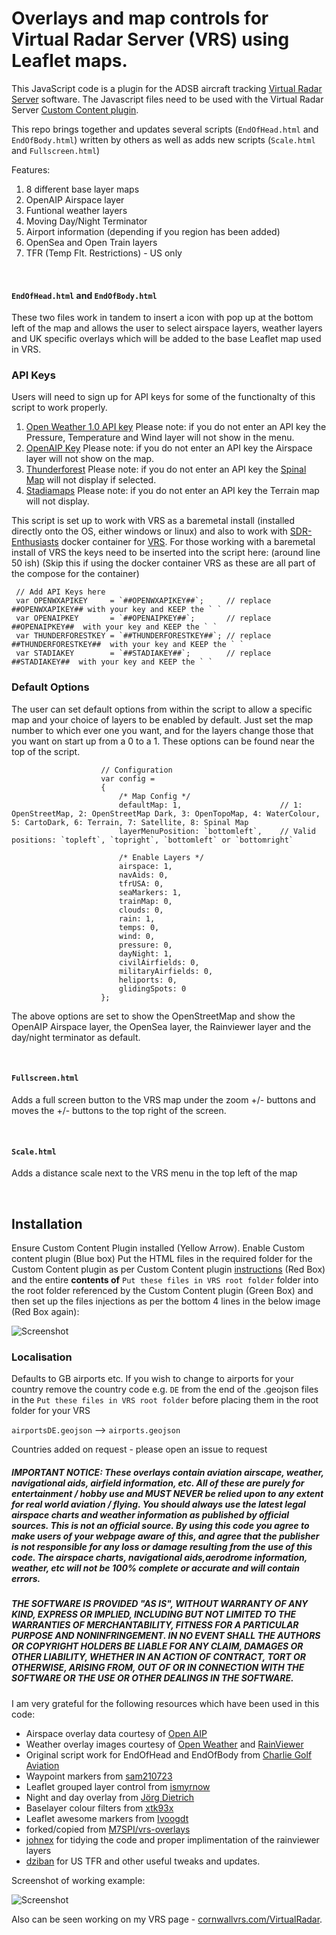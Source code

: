 # Overlays and map controls for Virtual Radar Server (VRS) using Leaflet maps.

This JavaScript code is a plugin for the ADSB aircraft tracking [Virtual Radar Server](http://www.virtualradarserver.co.uk) software. The Javascript files need to be used with the Virtual Radar Server [Custom Content plugin](http://www.virtualradarserver.co.uk/Documentation/CustomContent/Default.aspx).

This repo brings together and updates several scripts (`EndOfHead.html` and `EndOfBody.html`) written by others as well as adds new scripts (`Scale.html` and `Fullscreen.html`)  

Features:
1) 8 different base layer maps
2) OpenAIP Airspace layer
3) Funtional weather layers
4) Moving Day/Night Terminator
5) Airport information (depending if you region has been added)
6) OpenSea and Open Train layers
7) TFR (Temp Flt. Restrictions) - US only

&nbsp; 

#### `EndOfHead.html` and `EndOfBody.html`

These two files work in tandem to insert a icon with pop up at the bottom left of the map and allows the user to select airspace layers, weather layers and UK specific overlays which will be added to the base Leaflet map used in VRS.

### API Keys

Users will need to sign up for API keys for some of the functionalty of this script to work properly.
1) [Open Weather 1.0 API key](https://openweathermap.org/api/weathermaps) Please note: if you do not enter an API key the Pressure, Temperature and Wind layer will not show in the menu.
2) [OpenAIP Key](https://www.openaip.net/) Please note: if you do not enter an API key the Airspace layer will not show on the map.
3) [Thunderforest](https://www.thunderforest.com/) Please note: if you do not enter an API key the [Spinal Map](https://www.thunderforest.com/maps/spinal-map/) will not display if selected.
4) [Stadiamaps](https://client.stadiamaps.com/accounts/login/) Please note: if you do not enter an API key the Terrain map will not display.

This script is set up to work with VRS as a baremetal install (installed directly onto the OS, either windows or linux) and also to work with [SDR-Enthusiasts](https://github.com/sdr-enthusiasts) docker container for [VRS](https://github.com/sdr-enthusiasts/docker-virtualradarserver). For those working with a baremetal install of VRS the keys need to be inserted into the script here: (around line 50 ish) (Skip this if using the docker container VRS as these are all part of the compose for the container)

````
 // Add API Keys here
 var OPENWXAPIKEY     = `##OPENWXAPIKEY##`;     // replace ##OPENWXAPIKEY## with your key and KEEP the ` `
 var OPENAIPKEY       = `##OPENAIPKEY##`;       // replace ##OPENAIPKEY##  with your key and KEEP the ` `
 var THUNDERFORESTKEY = `##THUNDERFORESTKEY##`; // replace ##THUNDERFORESTKEY##  with your key and KEEP the ` `
 var STADIAKEY        = `##STADIAKEY##`;        // replace ##STADIAKEY##  with your key and KEEP the ` `
````

### Default Options

The user can set default options from within the script to allow a specific map and your choice of layers to be enabled by default. Just set the map number to which ever one you want, and for the layers change those that you want on start up from a 0 to a 1. These options can be found near the top of the script.

````
                    // Configuration
                    var config =
                    {
                        /* Map Config */
                        defaultMap: 1,                      // 1: OpenStreetMap, 2: OpenStreetMap Dark, 3: OpenTopoMap, 4: WaterColour, 5: CartoDark, 6: Terrain, 7: Satellite, 8: Spinal Map
                        layerMenuPosition: `bottomleft`,    // Valid positions: `topleft`, `topright`, `bottomleft` or `bottomright`

                        /* Enable Layers */
                        airspace: 1,
                        navAids: 0,
                        tfrUSA: 0,
                        seaMarkers: 1,
                        trainMap: 0,
                        clouds: 0,
                        rain: 1,
                        temps: 0,
                        wind: 0,
                        pressure: 0,
                        dayNight: 1,
                        civilAirfields: 0,
                        militaryAirfields: 0,
                        heliports: 0,
                        glidingSpots: 0
                    };
````

The above options are set to show the OpenStreetMap and show the OpenAIP Airspace layer, the OpenSea layer, the Rainviewer layer and the day/night terminator as default.  

&nbsp; 

#### `Fullscreen.html`

Adds a full screen button to the VRS map under the zoom +/- buttons and moves the +/- buttons to the top right of the screen.

&nbsp; 

#### `Scale.html`

Adds a distance scale next to the VRS menu in the top left of the map

&nbsp; 

## Installation

Ensure Custom Content Plugin installed (Yellow Arrow). Enable Custom content plugin (Blue box) Put the HTML files in the required folder for the Custom Content plugin as per Custom Content plugin [instructions](https://www.virtualradarserver.co.uk/Documentation/CustomContent/Default.aspx) (Red Box) and the entire __contents of__ `Put these files in VRS root folder` folder into the root folder referenced by the Custom Content plugin (Green Box) and then set up the files injections as per the bottom 4 lines in the below image (Red Box again):

![Screenshot](customcontentoptions2.jpeg)

### Localisation

Defaults to GB airports etc. If you wish to change to airports for your country remove the country code  e.g. `DE` from the end of the .geojson files in the `Put these files in VRS root folder` before placing them in the root folder for your VRS

`airportsDE.geojson` --> `airports.geojson`

Countries added on request - please open an issue to request

##### IMPORTANT NOTICE: These overlays contain aviation airscape, weather, navigational aids, airfield information, etc. All of these are purely for entertainment / hobby use and MUST NEVER be relied upon to any extent for real world aviation / flying. You should always use the latest legal airspace charts and weather information as published by official sources. This is not an official source. By using this code you agree to make users of your webpage aware of this, and agree that the publisher is not responsible for any loss or damage resulting from the use of this code. The airspace charts, navigational aids,aerodrome information, weather, etc will not be 100% complete or accurate and will contain errors.

##### THE SOFTWARE IS PROVIDED "AS IS", WITHOUT WARRANTY OF ANY KIND, EXPRESS OR IMPLIED, INCLUDING BUT NOT LIMITED TO THE WARRANTIES OF MERCHANTABILITY, FITNESS FOR A PARTICULAR PURPOSE AND NONINFRINGEMENT. IN NO EVENT SHALL THE AUTHORS OR COPYRIGHT HOLDERS BE LIABLE FOR ANY CLAIM, DAMAGES OR OTHER LIABILITY, WHETHER IN AN ACTION OF CONTRACT, TORT OR OTHERWISE, ARISING FROM, OUT OF OR IN CONNECTION WITH THE SOFTWARE OR THE USE OR OTHER DEALINGS IN THE SOFTWARE.

I am very grateful for the following resources which have been used in this code:

- Airspace overlay data courtesy of [Open AIP](http://www.openaip.net)
- Weather overlay images courtesy of [Open Weather](https://openweathermap.org) and [RainViewer](https://www.rainviewer.com/)
- Original script work for EndOfHead and EndOfBody from [Charlie Golf Aviation](https://www.youtube.com/channel/UCcy9zUttQEi-yRMEXTtBpRg)
- Waypoint markers from [sam210723](https://github.com/sam210723/vrs-waypoints)
- Leaflet grouped layer control from [ismyrnow](https://github.com/ismyrnow/leaflet-groupedlayercontrol)
- Night and day overlay from [Jörg Dietrich](http://joergdietrich.github.io/Leaflet.Terminator/)
- Baselayer colour filters from [xtk93x](https://github.com/xtk93x/Leaflet.TileLayer.ColorFilter.git)
- Leaflet awesome markers from [Ivoogdt](https://github.com/lvoogdt/Leaflet.awesome-markers)
- forked/copied from [M7SPI/vrs-overlays](https://github.com/M7SPI/vrs-overlays)
- [johnex](https://github.com/Johnex) for tidying the code and proper implimentation of the rainviewer layers
- [dziban](https://github.com/dziban303) for US TFR and other useful tweaks and updates.

Screenshot of working example:

![Screenshot](screenshot.jpeg)

Also can be seen working on my VRS page - [cornwallvrs.com/VirtualRadar](https://www.cornwallvrs.com/VirtualRadar/desktop.html).
